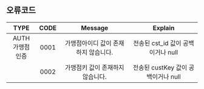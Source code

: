 ## 오류코드 
TYPE | CODE | Message | Explain
:----: | :----: | :----: | :----:
AUTH<br>가맹점 인증 | 0001 | 가맹점아이디 값이 존재하지 않습니다. | 전송된 cst_id 값이 공백이거나 null
| | 0002 | 가맹점키 값이 존재하지 않습니다. | 전송된 custKey 값이 공백이거나 null 
